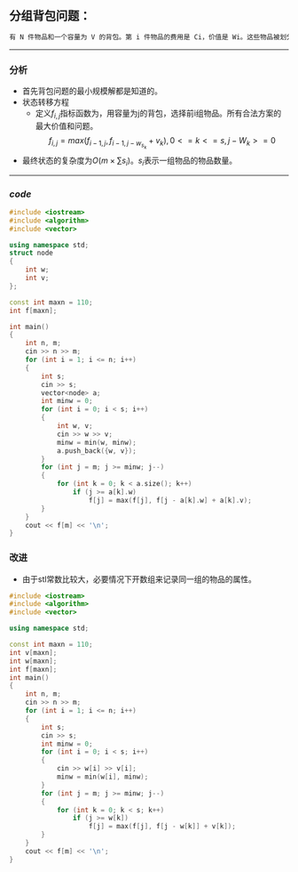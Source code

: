 ## 分组背包问题：

```txt
有 N 件物品和一个容量为 V 的背包。第 i 件物品的费用是 Ci，价值是 Wi。这些物品被划分为 K 组，每组中的物品互相冲突，最多选一件。求解所有合法方案的最大价值和。
```
-------
### 分析
- 首先背包问题的最小规模解都是知道的。
- 状态转移方程
  - 定义$f_{i,j}$指标函数为，用容量为j的背包，选择前i组物品。所有合法方案的最大价值和问题。
  $$f_{i,j}=max(f_{i-1,j},f_{i-1,j-w_{s_k}}+v_k),0<=k<=s,j-W_k>=0$$
-  最终状态的复杂度为$O(m\times \sum s_i)$。$s_i$表示一组物品的物品数量。
--------
### $code$

```cpp
#include <iostream>
#include <algorithm>
#include <vector>

using namespace std;
struct node
{
    int w;
    int v;
};

const int maxn = 110;
int f[maxn];

int main()
{
    int n, m;
    cin >> n >> m;
    for (int i = 1; i <= n; i++)
    {
        int s;
        cin >> s;
        vector<node> a;
        int minw = 0;
        for (int i = 0; i < s; i++)
        {
            int w, v;
            cin >> w >> v;
            minw = min(w, minw);
            a.push_back({w, v});
        }
        for (int j = m; j >= minw; j--)
        {
            for (int k = 0; k < a.size(); k++)
                if (j >= a[k].w)
                    f[j] = max(f[j], f[j - a[k].w] + a[k].v);
        }
    }
    cout << f[m] << '\n';
}
```
### 改进

- 由于stl常数比较大，必要情况下开数组来记录同一组的物品的属性。
```cpp
#include <iostream>
#include <algorithm>
#include <vector>

using namespace std;

const int maxn = 110;
int v[maxn];
int w[maxn];
int f[maxn];
int main()
{
    int n, m;
    cin >> n >> m;
    for (int i = 1; i <= n; i++)
    {
        int s;
        cin >> s;
        int minw = 0;
        for (int i = 0; i < s; i++)
        {
            cin >> w[i] >> v[i];
            minw = min(w[i], minw);
        }
        for (int j = m; j >= minw; j--)
        {
            for (int k = 0; k < s; k++)
                if (j >= w[k])
                    f[j] = max(f[j], f[j - w[k]] + v[k]);
        }
    }
    cout << f[m] << '\n';
}
```